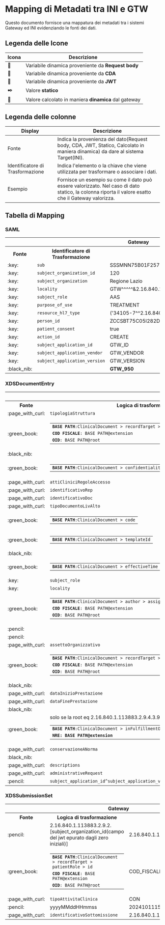 # Mapping di Metadati tra INI e GTW

Questo documento fornisce una mappatura dei metadati tra i sistemi Gateway ed INI evidenziando le fonti dei dati.

## Legenda delle Icone

| Icona             | Descrizione                                          |
|-------------------|------------------------------------------------------|
| :page_with_curl:  | Variabile dinamica proveniente da **Request body**   |
| :green_book:      | Variabile dinamica proveniente da **CDA**            |
| :key:             | Variabile dinamica proveniente da **JWT**            |
| :black_nib:       | Valore **statico**                                   |
| :pencil:          | Valore calcolato in maniera **dinamica** dal gateway | 

## Legenda delle colonne

| Display                           | Descrizione                                                                                                                                         |
|-----------------------------------|-----------------------------------------------------------------------------------------------------------------------------------------------------|
| Fonte                             | Indica la provenienza del dato(Request body, CDA, JWT, Statico, Calcolato in maniera dinamica) da dare al sistema Target(INI).                      |
| Identificatore di Trasformazione  | Indica l'elemento o la chiave che viene utilizzata per trasformare o associare i dati.                                                              |
| Esempio                           | Fornisce un esempio su come il dato può essere valorizzato. Nel caso di dato statico, la colonna riporta il valore esatto che il Gateway valorizza. |


## Tabella di Mapping
<h3>SAML</h3>
<table>
    <tr>
        <th colspan="3">Gateway</th>
        <th rowspan="2">INI</th>
    </tr>
    <tr>
        <th>Fonte</th>
        <th>Identificatore di Trasformazione</th>
        <th>Esempio</th>
    </tr>
    <tr>
        <td>:key:</td>
        <td><code>sub</code></td>
        <td>SSSMNN75B01F257L^^^&2.16.840.1.113883.2.9.4.3.2&ISO</td>
        <td><code>urn:oasis:names:tc:xacml:1.0:subject:subject-id</code></td>
    </tr>
    <tr>
        <td>:key:</td>
        <td><code>subject_organization_id</code></td>
        <td>120</td>
        <td><code>urn:oasis:names:tc:xspa:1.0:subject:organization-id</code></td>
    </tr>
    <tr>
        <td>:key:</td>
        <td><code>subject_organization</code></td>
        <td>Regione Lazio</td>
        <td><code>urn:oasis:names:tc:xspa:1.0:subject:organization</code></td>
    </tr>
    <tr>
        <td>:key:</td>
        <td><code>locality</code></td>
        <td>GTW^^^^^&2.16.840.1.113883.2.9.4.1.3&ISO^^^^GTW_STRUTTURA</td>
        <td><code>urn:oasis:names:tc:xspa:1.0:environment:locality</code></td>
    </tr>
    <tr>
        <td>:key:</td>
        <td><code>subject_role</code></td>
        <td>AAS</td>
        <td><code>urn:oasis:names:tc:xacml:2.0:subject:role</code></td>
    </tr>
    <tr>
        <td>:key:</td>
        <td><code>purpose_of_use</code></td>
        <td>TREATMENT</td>
        <td><code>urn:oasis:names:tc:xspa:1.0:subject:purposeofuse</code></td>
    </tr>
    <tr>
        <td>:key:</td>
        <td><code>resource_hl7_type</code></td>
        <td>('34105-7^^2.16.840.1.113883.6.1')</td>
        <td><code>urn:oasis:names:tc:xspa:1.0:resource:hl7:type</code></td>
    </tr>
    <tr>
        <td>:key:</td>
        <td><code>person_id</code></td>
        <td>ZCCSBT75C05I282D^^^&2.16.840.1.113883.2.9.4.3.2&ISO</td>
        <td><code>urn:oasis:names:tc:xacml:1.0:resource:resource-id</code></td>
    </tr>
    <tr>
        <td>:key:</td>
        <td><code>patient_consent</code></td>
        <td>true</td>
        <td><code>urn:oasis:names:tc:xspa:1.0:resource:patient:consent</code></td>
    </tr>
    <tr>
        <td>:key:</td>
        <td><code>action_id</code></td>
        <td>CREATE</td>
        <td><code>urn:oasis:names:tc:xacml:1.0:action:action-id</code></td>
    </tr>
    <tr>
        <td>:key:</td>
        <td><code>subject_application_id</code></td>
        <td>GTW_ID</td>
        <td><code>SubjectApplicationId</code></td>
    </tr>
    <tr>
        <td>:key:</td>
        <td><code>subject_application_vendor</code></td>
        <td>GTW_VENDOR</td>
        <td><code>SubjectApplicationVendor</code></td>
    </tr>
    <tr>
        <td>:key:</td>
        <td><code>subject_application_version</code></td>
        <td>GTW_VERSION</td>
        <td><code>SubjectApplicationVersion</code></td>
    </tr>
    <tr>
        <td>:black_nib:</td>
        <td></td>
        <td><strong>GTW_950</strong></td>
        <td><code>SubjectAuthenticator</code></td>
    </tr>
</table>
 
<h3>XDSDocumentEntry</h3>

<table>
    <tr>
        <th colspan="3">Gateway</th>
        <th rowspan="2">INI</th>
    </tr>
    <tr>
        <th>Fonte</th>
        <th>Logica di trasformazione</th>
        <th>Esempio</th>
    </tr>
    <tr>
        <td>:page_with_curl:</td>
        <td><code>tipologiaStruttura</code></td>
        <td>Ospedale</td>
        <td><code>healthcareFacilityTypeCode</code></td>
    </tr>
    <tr>
        <td>:green_book:</td> 
        <td>
            <table>
                <tr>
                    <td><code><strong>BASE PATH</strong>:ClinicalDocument &gt; recordTarget &gt; patientRole &gt; id</code>
                    </td>
                </tr>
                <tr>
                    <td><code><strong>COD FISCALE</strong>: BASE PATH@extension</code></td>
                </tr>
                <tr>
                    <td><code><strong>OID</strong>: BASE PATH@root</code></td>
                </tr>
            </table>
        </td> 
        <td>COD_FISCALE + "^^^&" + OID + "&ISO"</td>
        <td><code>patientId</code></td>
    </tr>
    <tr>
        <td>:black_nib:</td>
        <td></td>
        <td><strong>application/pdf+text/x-cda-r2+xml</strong></td>
        <td><code>mimeType</code></td>
    </tr>
    <tr>
        <td>:green_book:</td>
        <td>
            <table>
                <tr>
                    <td><code><strong>BASE PATH</strong>:ClinicalDocument &gt confidentialityCode</code></td>
                </tr>
            </table>
        </td>
        <td>
            <table>
                <tr>
                    <td>BASE PATH@code</td>
                    <td>BASE PATH@displayName</td>
                </tr>
            </table>
        </td>
        <td><code>confidentialityCode</code></td>
    </tr>
    <tr>
        <td>:page_with_curl:</td>
        <td><code>attiCliniciRegoleAccesso</code></td>
        <td>P99</td>
        <td><code>eventCodeList</code></td>
    </tr>
    <tr>
        <td>:page_with_curl:</td>
        <td><code>identificativoRep</code></td>
        <td>2.16.840.1.113883.2.9.2.120.4.5.111111</td>
        <td><code>repositoryUniqueId</code></td>
    </tr>
    <tr>
        <td>:page_with_curl:</td>
        <td><code>identificativoDoc</code></td>
        <td>2.16.840.1.113883.2.9.2.120.4.4^GTW_ID</td>
        <td><code>uniqueId</code></td>
    </tr>
    <tr>
        <td>:page_with_curl:</td>
        <td><code>tipoDocumentoLivAlto</code></td>
        <td>REF</td>
        <td><code>classCode</code></td>
    </tr>
    <tr>
        <td>:green_book:</td>
        <td>
            <table>
                <tr>
                    <td><code><strong>BASE PATH</strong>:ClinicalDocument &gt code</code></td>
                </tr>
            </table>
        </td>
        <td>
            <table>
                <tr>
                    <td>BASE PATH@code</td>
                    <td>BASE PATH@displayName</td>
                </tr>
            </table>
        </td>
        <td><code>typeCode</code></td>
    </tr>
    <tr>
        <td>:green_book:</td>
        <td>
            <table>
                <tr>
                    <td><code><strong>BASE PATH</strong>:ClinicalDocument &gt templateId</code></td>
                </tr>
            </table>
        </td>
        <td>BASEPATH@root</td>
        <td><code>formatCode</code></td>
    </tr>
    <tr>
        <td>:black_nib:</td>
        <td></td>
        <td><strong>urn:uuid:7edca82f-054d-47f2-a032-9b2a5b5186c1</strong></td>
        <td><code>entryUUID</code></td>
    </tr>
    <tr>
        <td>:green_book:</td>
        <td>
            <table>
                <tr>
                    <td><code><strong>BASE PATH</strong>:ClinicalDocument &gt effectiveTime</code></td>
                </tr>
            </table>
        </td>
        <td>BASE PATH@value</td>
        <td><code>creationTime</code></td>
    </tr>
    <tr>
        <td>:key:</td>
        <td><code>subject_role</code></td>
        <td>AAS</td>
        <td><code>authorRole</code></td>
    </tr>
    <tr>
        <td>:key:</td>
        <td><code>locality</code></td>
        <td>GTW_NAME^^^^^&2.16.840.1.113883.2.9.4.1.3&ISO^^^^GTW_STRUCTURE</td>
        <td><code>authorInstitution</code></td>
    </tr>
    <tr>
        <td>:green_book:</td>
        <td>
            <table>
                <tr>
                    <td><code><strong>BASE PATH</strong>:ClinicalDocument &gt author &gt assignedAuthor &gt id</code>
                    </td>
                </tr>
                <tr>
                    <td><code><strong>COD FISCALE</strong>: BASE PATH@extension</code></td>
                </tr>
                <tr>
                    <td><code><strong>OID</strong>: BASE PATH@root</code></td>
                </tr>
            </table>
        </td>
        <td>COD_FISCALE + "^^^^^^^^&" + OID + "&ISO"</td>
        <td><code>authorPerson</code></td>
    </tr>
    <tr>
        <td>:pencil:</td>
        <td></td>
        <td>SHA1 PDF</td>
        <td><code>hash</code></td>
    </tr>
    <tr>
        <td>:pencil:</td>
        <td></td>
        <td>Dimensione PDF in byte</td>
        <td><code>size</code></td>
    </tr>
    <tr>
        <td>:page_with_curl:</td>
        <td><code>assettoOrganizzativo</code></td>
        <td>AD_PSC001</td>
        <td><code>practiceSettingsCode</code></td>
    </tr>
    <tr>
        <td>:green_book:</td>
        <td>
            <table>
                <tr>
                    <td><code><strong>BASE PATH</strong>:ClinicalDocument &gt recordTarget &gt patientRole &gt id</code>
                    </td>
                </tr>
                <tr>
                    <td><code><strong>COD FISCALE</strong>: BASE PATH@extension</code></td>
                </tr>
                <tr>
                    <td><code><strong>OID</strong>: BASE PATH@root</code></td>
                </tr>
            </table>
        </td>
        <td>COD_FISCALE + "^^^&" + OID + "&ISO"</td>
        <td><code>sourcePatientId</code></td>
    </tr>
    <tr>
        <td>:black_nib:</td>
        <td></td>
        <td><strong>it-IT</strong></td>
        <td><code>languageCode</code></td>
    </tr>
    <tr>
        <td>:page_with_curl:</td>
        <td><code>dataInizioPrestazione</code></td>
        <td>20240326110012</td>
        <td><code>serviceStartTime</code></td>
    </tr>
    <tr>
        <td>:page_with_curl:</td>
        <td><code>dataFinePrestazione</code></td>
        <td>20240326110012</td>
        <td><code>serviceStopTime</code></td>
    </tr>
    <tr>
        <td>:black_nib:</td>
        <td></td>
        <td><strong>urn:oasis:names:tc:ebxml-regrep:StatusType:Approved</strong></td>
        <td><code>$XDSDocumentEntryStatus</code></td>
    </tr>
    <tr>
        <td>:green_book:</td>
        <td>
            <table>
                <tr>
                    <td><code><strong>BASE PATH</strong>:ClinicalDocument &gt inFulfillmentOf &gt order &gt id</code>
                    </td>
                </tr>
                <tr>
                    <td><code><strong>NRE: BASE PATH@extension</strong></code></td>
                    solo se la root eq 2.16.840.1.113883.2.9.4.3.9
                </tr> 
            </table>
        </td>
        <td>NRE +"^^^&2.16.840.1.113883.2.9.4.3.8"+&ISO^urn:ihe:iti:xds:2013:order</td>
        <td><code>referenceIdList</code></td>
    </tr>
    <tr>
        <td>:page_with_curl:</td>
        <td><code>conservazioneANorma</code></td>
        <td><strong>CONS^^^&2.16.840.1.113883.2.9.3.3.6.1.7&ISO</strong></td>
        <td><code>urn:ita:2017:repository-type</code></td>
    </tr>
    <tr>
        <td>:black_nib:</td>
        <td></td>
        <td><strong>true^Documento firmato</strong></td>
        <td><code>documentSigned</code></td>
    </tr>
    <tr>
        <td>:page_with_curl:</td>
        <td><code>descriptions</code></td>
        <td>"019655^Bentelan^2.16.840.1.113883.2.9.6.1.5"</td>
        <td><code>description</code></td>
    </tr>
    <tr>
        <td>:page_with_curl:</td>
        <td><code>administrativeRequest</code></td>
        <td>SSN</td>
        <td><code>administrativeRequest</code></td>
    </tr>
    <tr>
        <td>:pencil:</td>
        <td><code>subject_application_id^subject_application_vendor^subject_application_version</code></td>
        <td>SSN</td>
        <td><code>GTW_ID^GTW_VENDOR^GTW_VERSION</code></td>
    </tr>

</table>

<h3>XDSSubmissionSet</h3>

<table>
    <tr>
        <th colspan="3">Gateway</th>
        <th rowspan="2">INI</th>
    </tr>
    <tr>
        <th>Fonte</th>
        <th>Logica di trasformazione</th>
        <th>Esempio</th>
    </tr>
    <tr>
        <td>:pencil:</td>
        <td>2.16.840.1.113883.2.9.2.[subject_organization_id(campo del jwt epurato dagli zero iniziali)]</td>
        <td>2.16.840.1.113883.2.9.2.120</td>
        <td><code>sourceId</code></td>
    </tr>
    <tr>
        <td>:green_book:</td>
        <td>
            <table>
                <tr>
                    <td><code><strong>BASE PATH</strong>:ClinicalDocument &gt; recordTarget &gt; patientRole &gt; id</code>
                    </td>
                </tr>
                <tr>
                    <td><code><strong>COD FISCALE</strong>: BASE PATH@extension</code></td>
                </tr>
                <tr>
                    <td><code><strong>OID</strong>: BASE PATH@root</code></td>
                </tr>
            </table>
        </td>
        <td>COD_FISCALE + "^^^&" + OID + "&ISO"/td>
        <td><code>patientId</code></td>
    </tr>
    <tr>
        <td>:page_with_curl:</td>
        <td><code>tipoAttivitaClinica</code></td>
        <td>CON</td>
        <td><code>contentTypeCode</code></td>
    </tr>
    <tr>
        <td>:pencil:</td>
        <td>yyyyMMddHHmmss</td>
        <td>20241011152345</td>
        <td><code>submissionTime</code></td>
    </tr>
    <tr>
        <td>:page_with_curl:</td>
        <td><code>identificativoSottomissione</code></td>
        <td>2.16.840.1.113883.2.9.2.120.4.3.123456</td>
        <td><code>uniqueId</code></td>
    </tr>

</table>